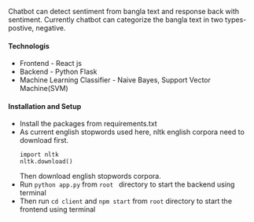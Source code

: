 Chatbot can detect sentiment from bangla text and response back with sentiment. Currently chatbot can categorize the bangla text in two types- postive, negative.

#### Technologis
* Frontend - React js
* Backend - Python Flask
* Machine Learning Classifier - Naive Bayes, Support Vector Machine(SVM)

#### Installation and Setup
* Install the packages from requirements.txt
* As current english stopwords used here, nltk english corpora need to download first.
     ```
     import nltk
     nltk.download()
     ```
     Then download english stopwords corpora.
* Run ```python app.py``` from ```root ``` directory to start the backend using terminal
* Then run ```cd client``` and ```npm start``` from ```root``` directory to start the frontend using terminal

